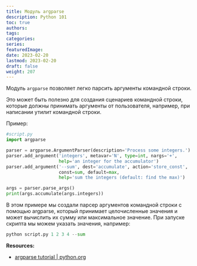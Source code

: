 ```yaml
---
title: Модуль argparse
description: Python 101
toc: true
authors:
tags:
categories:
series:
featuredImage:
date: 2023-02-20
lastmod: 2023-02-20
draft: false
weight: 207
---
```


Модуль `argparse` позволяет легко парсить аргументы командной строки.

Это может быть полезно для создания сценариев командной строки, которые должны принимать аргументы от пользователя, например, при написании утилит командной строки.

Пример:

```python
#script.py
import argparse

parser = argparse.ArgumentParser(description='Process some integers.')
parser.add_argument('integers', metavar='N', type=int, nargs='+',
                    help='an integer for the accumulator')
parser.add_argument('--sum', dest='accumulate', action='store_const',
                    const=sum, default=max,
                    help='sum the integers (default: find the max)')

args = parser.parse_args()
print(args.accumulate(args.integers))
```

В этом примере мы создали парсер аргументов командной строки с помощью argparse, который принимает целочисленные значения и может вычислить их сумму или максимальное значение. При запуске скрипта мы можем указать значения, например:

```python
python script.py 1 2 3 4 --sum
```

**Resources:**

- [argparse tutorial | python.org](https://docs.python.org/3/howto/argparse.html#id1)

